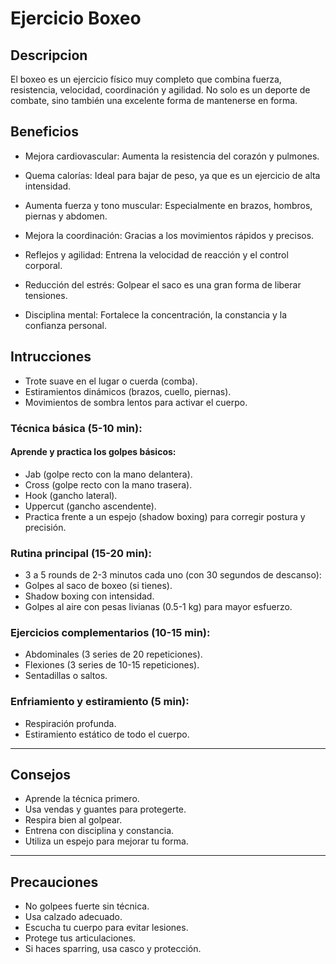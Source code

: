 # Ejercicio Boxeo

## Descripcion
El boxeo es un ejercicio físico muy completo que combina fuerza, resistencia, velocidad, coordinación y agilidad. No solo es un deporte de combate, sino también una excelente forma de mantenerse en forma.

## Beneficios
 + Mejora cardiovascular: Aumenta la resistencia del corazón y pulmones.

 + Quema calorías: Ideal para bajar de peso, ya que es un ejercicio de alta intensidad.

 + Aumenta fuerza y tono muscular: Especialmente en brazos, hombros, piernas y abdomen.

 + Mejora la coordinación: Gracias a los movimientos rápidos y precisos.

 + Reflejos y agilidad: Entrena la velocidad de reacción y el control corporal.

 + Reducción del estrés: Golpear el saco es una gran forma de liberar tensiones.

 + Disciplina mental: Fortalece la concentración, la constancia y la confianza personal.

## Intrucciones
 + Trote suave en el lugar o cuerda (comba).
 + Estiramientos dinámicos (brazos, cuello, piernas).
 + Movimientos de sombra lentos para activar el cuerpo.

### Técnica básica (5-10 min):
#### Aprende y practica los golpes básicos:
 + Jab (golpe recto con la mano delantera).
 + Cross (golpe recto con la mano trasera).
 + Hook (gancho lateral).
 + Uppercut (gancho ascendente).
 + Practica frente a un espejo (shadow boxing) para corregir postura y precisión.

### Rutina principal (15-20 min):
 + 3 a 5 rounds de 2-3 minutos cada uno (con 30 segundos de descanso):
 + Golpes al saco de boxeo (si tienes).
 + Shadow boxing con intensidad.
 + Golpes al aire con pesas livianas (0.5-1 kg) para mayor esfuerzo.
### Ejercicios complementarios (10-15 min):
 + Abdominales (3 series de 20 repeticiones).
 + Flexiones (3 series de 10-15 repeticiones).
 + Sentadillas o saltos.
### Enfriamiento y estiramiento (5 min):
 + Respiración profunda.
 + Estiramiento estático de todo el cuerpo.

---

## Consejos

+ Aprende la técnica primero.
+ Usa vendas y guantes para protegerte.
+ Respira bien al golpear.
+ Entrena con disciplina y constancia.
+ Utiliza un espejo para mejorar tu forma.

---

## Precauciones

+ No golpees fuerte sin técnica.
+ Usa calzado adecuado.
+ Escucha tu cuerpo para evitar lesiones.
+ Protege tus articulaciones.
+ Si haces sparring, usa casco y protección.